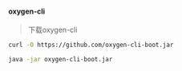 #### oxygen-cli

> 下载oxygen-cli

```bash
curl -O https://github.com/oxygen-cli-boot.jar
```

```bash
java -jar oxygen-cli-boot.jar
```
